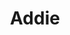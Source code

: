 ---
layout: piece
collection_: paintings
title: Addie
id: addie
media: Acrylic and ink
dimensions: 9" x 16"
description: Painted with popsicle sticks on congregated board.
price: $80
create_date: 2015
---